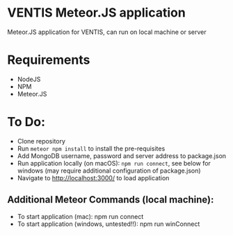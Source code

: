 # VENTIS Meteor.JS application
Meteor.JS application for VENTIS, can run on local machine or server

# Requirements
- NodeJS
- NPM
- Meteor.JS

# To Do:
- Clone repository
- Run `meteor npm install` to install the pre-requisites
- Add MongoDB username, password and server address to package.json
- Run application locally (on macOS): `npm run connect`, see below for windows (may require additional configuration of package.json)
- Navigate to [http://localhost:3000/](http://localhost:3000/) to load application


## Additional Meteor Commands (local machine):
- To start application (mac): npm run connect
- To start application (windows, untested!!): npm run winConnect
